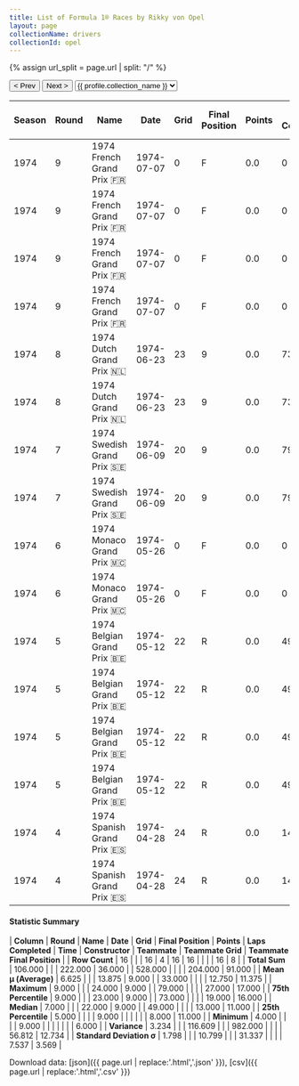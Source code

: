 ```yaml
---
title: List of Formula 1® Races by Rikky von Opel
layout: page
collectionName: drivers
collectionId: opel
---
```


{% assign url_split = page.url | split: "/" %}
<div id="collection-navigation">
<button onclick="selector.options[selector.selectedIndex-1].value && (window.location = selector.options[selector.selectedIndex-1].value);">&lt; Prev</button>
<button onclick="selector.options[selector.selectedIndex+1].value && (window.location = selector.options[selector.selectedIndex+1].value);">Next &gt;</button>
<select id="selector" onchange="this.options[this.selectedIndex].value && (window.location = this.options[this.selectedIndex].value);">
  {% for collectionId in site.data[page.collectionName].refs %}
    {% if collectionId == page.collectionId %}
      {% assign selected = "selected" %}
    {% else %}
      {% assign selected = "" %}
    {% endif %}
    {% assign profile = site.data[page.collectionName][collectionId].profile %}
    <option value="/f1/{{ page.collectionName }}/{{ collectionId }}/{{ url_split[4] }}" {{ selected }}>{{ profile.collection_name }}</option>
  {% endfor %}
</select>
</div>

| Season | Round | Name | Date | Grid | Final Position | Points | Laps Completed | Time | Constructor | Teammate | Teammate Grid | Teammate Final Position |
|--|--|--|--|--|--|--|--|--|--|--|--|--|
| 1974 | 9 | 1974 French Grand Prix 🇫🇷 | 1974-07-07 | 0 | F | 0.0 | 0 |   | Brabham 🇬🇧 | [John Watson 🇬🇧](/f1/drivers/watson) | 14 | 16 |
| 1974 | 9 | 1974 French Grand Prix 🇫🇷 | 1974-07-07 | 0 | F | 0.0 | 0 |   | Brabham 🇬🇧 | [Carlos Reutemann 🇦🇷](/f1/drivers/reutemann) | 8 | R |
| 1974 | 9 | 1974 French Grand Prix 🇫🇷 | 1974-07-07 | 0 | F | 0.0 | 0 |   | Brabham 🇬🇧 | [Carlos Pace 🇧🇷](/f1/drivers/pace) | 0 | F |
| 1974 | 9 | 1974 French Grand Prix 🇫🇷 | 1974-07-07 | 0 | F | 0.0 | 0 |   | Brabham 🇬🇧 | [Gérard Larrousse 🇫🇷](/f1/drivers/larrousse) | 0 | F |
| 1974 | 8 | 1974 Dutch Grand Prix 🇳🇱 | 1974-06-23 | 23 | 9 | 0.0 | 73 |   | Brabham 🇬🇧 | [John Watson 🇬🇧](/f1/drivers/watson) | 13 | 7 |
| 1974 | 8 | 1974 Dutch Grand Prix 🇳🇱 | 1974-06-23 | 23 | 9 | 0.0 | 73 |   | Brabham 🇬🇧 | [Carlos Reutemann 🇦🇷](/f1/drivers/reutemann) | 12 | 12 |
| 1974 | 7 | 1974 Swedish Grand Prix 🇸🇪 | 1974-06-09 | 20 | 9 | 0.0 | 79 |   | Brabham 🇬🇧 | [John Watson 🇬🇧](/f1/drivers/watson) | 14 | 11 |
| 1974 | 7 | 1974 Swedish Grand Prix 🇸🇪 | 1974-06-09 | 20 | 9 | 0.0 | 79 |   | Brabham 🇬🇧 | [Carlos Reutemann 🇦🇷](/f1/drivers/reutemann) | 10 | R |
| 1974 | 6 | 1974 Monaco Grand Prix 🇲🇨 | 1974-05-26 | 0 | F | 0.0 | 0 |   | Brabham 🇬🇧 | [John Watson 🇬🇧](/f1/drivers/watson) | 23 | 6 |
| 1974 | 6 | 1974 Monaco Grand Prix 🇲🇨 | 1974-05-26 | 0 | F | 0.0 | 0 |   | Brabham 🇬🇧 | [Carlos Reutemann 🇦🇷](/f1/drivers/reutemann) | 8 | R |
| 1974 | 5 | 1974 Belgian Grand Prix 🇧🇪 | 1974-05-12 | 22 | R | 0.0 | 49 |   | Brabham 🇬🇧 | [John Watson 🇬🇧](/f1/drivers/watson) | 19 | 11 |
| 1974 | 5 | 1974 Belgian Grand Prix 🇧🇪 | 1974-05-12 | 22 | R | 0.0 | 49 |   | Brabham 🇬🇧 | [Teddy Pilette 🇧🇪](/f1/drivers/pilette) | 27 | 17 |
| 1974 | 5 | 1974 Belgian Grand Prix 🇧🇪 | 1974-05-12 | 22 | R | 0.0 | 49 |   | Brabham 🇬🇧 | [Carlos Reutemann 🇦🇷](/f1/drivers/reutemann) | 24 | R |
| 1974 | 5 | 1974 Belgian Grand Prix 🇧🇪 | 1974-05-12 | 22 | R | 0.0 | 49 |   | Brabham 🇬🇧 | [Gérard Larrousse 🇫🇷](/f1/drivers/larrousse) | 11 | R |
| 1974 | 4 | 1974 Spanish Grand Prix 🇪🇸 | 1974-04-28 | 24 | R | 0.0 | 14 |   | Brabham 🇬🇧 | [John Watson 🇬🇧](/f1/drivers/watson) | 15 | 11 |
| 1974 | 4 | 1974 Spanish Grand Prix 🇪🇸 | 1974-04-28 | 24 | R | 0.0 | 14 |   | Brabham 🇬🇧 | [Carlos Reutemann 🇦🇷](/f1/drivers/reutemann) | 6 | R |

#### Statistic Summary

| **Column** | **Round** | **Name** | **Date** | **Grid** | **Final Position** | **Points** | **Laps Completed** | **Time** | **Constructor** | **Teammate** | **Teammate Grid** | **Teammate Final Position** |
| **Row Count** | 16 |  |  | 16 | 4 | 16 | 16 |  |  |  | 16 | 8 |
| **Total Sum** | 106.000 |  |  | 222.000 | 36.000 |  | 528.000 |  |  |  | 204.000 | 91.000 |
| **Mean μ (Average)** | 6.625 |  |  | 13.875 | 9.000 |  | 33.000 |  |  |  | 12.750 | 11.375 |
| **Maximum** | 9.000 |  |  | 24.000 | 9.000 |  | 79.000 |  |  |  | 27.000 | 17.000 |
| **75th Percentile** | 9.000 |  |  | 23.000 | 9.000 |  | 73.000 |  |  |  | 19.000 | 16.000 |
| **Median** | 7.000 |  |  | 22.000 | 9.000 |  | 49.000 |  |  |  | 13.000 | 11.000 |
| **25th Percentile** | 5.000 |  |  |  | 9.000 |  |  |  |  |  | 8.000 | 11.000 |
| **Minimum** | 4.000 |  |  |  | 9.000 |  |  |  |  |  |  | 6.000 |
| **Variance** | 3.234 |  |  | 116.609 |  |  | 982.000 |  |  |  | 56.812 | 12.734 |
| **Standard Deviation σ** | 1.798 |  |  | 10.799 |  |  | 31.337 |  |  |  | 7.537 | 3.569 |

Download data: [json]({{ page.url | replace:'.html','.json' }}), [csv]({{ page.url | replace:'.html','.csv' }})

